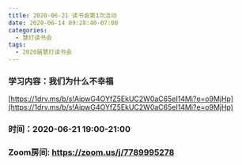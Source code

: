 ```yaml
---
title: 2020-06-21 读书会第1次活动
date: 2020-06-14 09:28:40-07:00
categories:
  - 慧灯读书会
tags:
  - 2020届慧灯读书会
---
```

### 学习内容：我们为什么不幸福 

[https://1drv.ms/b/s!AipwG4OYfZ5EkUC2W0aC65eI14Mi?e=o9MjHp](https://1drv.ms/b/s!AipwG4OYfZ5EkUC2W0aC65eI14Mi?e=o9MjHp)

### 时间：2020-06-21 19:00-21:00

### Zoom房间: <https://zoom.us/j/7789995278>


